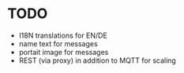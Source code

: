 
TODO
====

- I18N translations for EN/DE
- name text for messages
- portait image for messages
- REST (via proxy) in addition to MQTT for scaling

